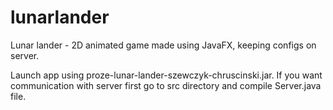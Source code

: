 # lunarlander
Lunar lander - 2D animated game made using JavaFX, keeping configs on server.

Launch app using proze-lunar-lander-szewczyk-chruscinski.jar.
If you want communication with server first go to src directory and compile Server.java file.
